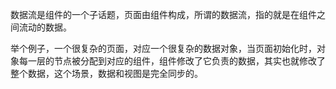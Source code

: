 数据流是组件的一个子话题，页面由组件构成，所谓的数据流，指的就是在组件之间流动的数据。

举个例子，一个很复杂的页面，对应一个很复杂的数据对象，当页面初始化时，对象每一层的节点被分配到对应的组件，组件修改了它负责的数据，其实也就修改了整个数据，这个场景，数据和视图是完全同步的。



